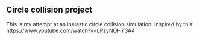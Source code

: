 ## Circle collision project

This is my attempt at an inelastic circle collision simulation. Inspired by this: https://www.youtube.com/watch?v=LPzyNOHY3A4

